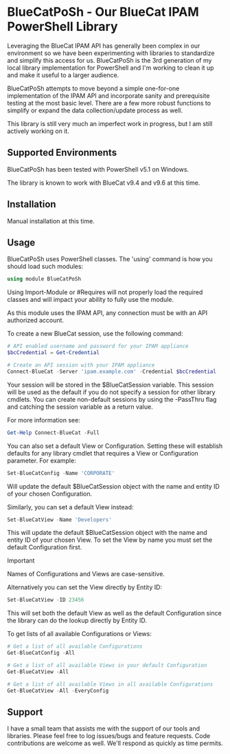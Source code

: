 # BlueCatPoSh - Our BlueCat IPAM PowerShell Library

Leveraging the BlueCat IPAM API has generally been complex in our environment so we have been experimenting with libraries to standardize and simplify this access for us. BlueCatPoSh is the 3rd generation of my local library implementation for PowerShell and I'm working to clean it up and make it useful to a larger audience.

BlueCatPoSh attempts to move beyond a simple one-for-one implementation of the IPAM API and incorporate sanity and prerequisite testing at the most basic level. There are a few more robust functions to simplify or expand the data collection/update process as well.

This library is still very much an imperfect work in progress, but I am still actively working on it.

## Supported Environments

BlueCatPoSh has been tested with PowerShell v5.1 on Windows.

The library is known to work with BlueCat v9.4 and v9.6 at this time.

## Installation

Manual installation at this time.

## Usage

BlueCatPoSh uses PowerShell classes. The 'using' command is how you should load such modules:
``` powershell
using module BlueCatPoSh
```

Using Import-Module or #Requires will not properly load the required classes and will impact your ability to fully use the module.

As this module uses the IPAM API, any connection must be with an API authorized account.

To create a new BlueCat session, use the following command:
``` powershell
# API enabled username and password for your IPAM appliance
$bcCredential = Get-Credential

# Create an API session with your IPAM appliance
Connect-BlueCat -Server 'ipam.example.com' -Credential $bcCredential
```

Your session will be stored in the $BlueCatSession variable. This session will be used as the default if you do not specify a session for other library cmdlets. You can create non-default sessions by using the -PassThru flag and catching the session variable as a return value.

For more information see:

``` powershell
Get-Help Connect-BlueCat -Full
```

You can also set a default View or Configuration. Setting these will establish defaults for any library cmdlet that requires a View or Configuration parameter. For example:

``` powershell
Set-BlueCatConfig -Name 'CORPORATE'
```

Will update the default $BlueCatSession object with the name and entity ID of your chosen Configuration.

Similarly, you can set a default View instead:

``` powershell
Set-BlueCatView -Name 'Developers'
```

This will update the default $BlueCatSession object with the name and entity ID of your chosen View. To set the View by name you must set the default Configuration first.

> [!IMPORTANT]
> Names of Configurations and Views are case-sensitive.

Alternatively you can set the View directly by Entity ID:

``` powershell
Set-BlueCatView -ID 23456
```

This will set both the default View as well as the default Configuration since the library can do the lookup directly by Entity ID.

To get lists of all available Configurations or Views:

``` powershell
# Get a list of all available Configurations
Get-BlueCatConfig -All

# Get a list of all available Views in your default Configuration
Get-BlueCatView -All

# Get a list of all available Views in all available Configurations
Get-BlueCatView -All -EveryConfig
```

## Support

I have a small team that assists me with the support of our tools and libraries. Please feel free to log issues/bugs and feature requests. Code contributions are welcome as well. We'll respond as quickly as time permits.
